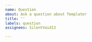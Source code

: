 ```yaml
---
name: Question
about: Ask a question about Templater
title: ''
labels: question
assignees: SilentVoid13

---
```



